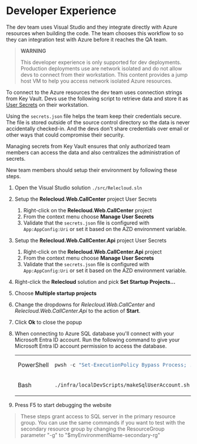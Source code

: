 # Developer Experience

The dev team uses Visual Studio and they integrate directly with Azure resources when building the code. The team chooses this workflow to so they can integration test with Azure before it reaches the QA team.

> **WARNING**
>
> This developer experience is only supported for dev deployments. Production deployments
> use are network isolated and do not allow devs to connect from their workstation.
> This content provides a jump host VM to help you access network isolated Azure resources.

To connect to the Azure resources the dev team uses connection strings from Key Vault. Devs use the following script to retrieve data and store it as [User Secrets](https://learn.microsoft.com/aspnet/core/security/app-secrets?view=aspnetcore-6.0&tabs=windows) on their workstation.

Using the `secrets.json` file helps the team keep their credentials secure. The file is stored outside of the source control directory so the data is never accidentally checked-in. And the devs don't share credentials over email or other ways that could compromise their security.

Managing secrets from Key Vault ensures that only authorized team members can access the data and also centralizes the administration of secrets.

New team members should setup their environment by following these steps.

1. Open the Visual Studio solution `./src/Relecloud.sln`
1. Setup the **Relecloud.Web.CallCenter** project User Secrets
    1. Right-click on the **Relecloud.Web.CallCenter** project
    1. From the context menu choose **Manage User Secrets**
    1. Validate that the `secrets.json` file is configured with `App:AppConfig:Uri` or set it based on the AZD environment variable.

1. Setup the **Relecloud.Web.CallCenter.Api** project User Secrets
    1. Right-click on the **Relecloud.Web.CallCenter.Api** project
    1. From the context menu choose **Manage User Secrets**
    1. Validate that the `secrets.json` file is configured with `App:AppConfig:Uri` or set it based on the AZD environment variable.

1. Right-click the **Relecloud** solution and pick **Set Startup Projects...**
1. Choose **Multiple startup projects**
1. Change the dropdowns for *Relecloud.Web.CallCenter* and *Relecloud.Web.CallCenter.Api* to the action of **Start**.
1. Click **Ok** to close the popup

1. When connecting to Azure SQL database you'll connect with your Microsoft Entra ID account.
Run the following command to give your Microsoft Entra ID account permission to access the database.

    <table>
    <tr>
    <td>PowerShell</td>
    <td>

    ```ps1
    pwsh -c "Set-ExecutionPolicy Bypass Process; .\infra\localDevScripts\makeSqlUserAccount.ps1 -g '$myEnvironmentName-rg'"
    ```

    </td>
    </tr>
    <tr>
    <td>Bash</td>
    <td>
            
    ```bash
    ./infra/localDevScripts/makeSqlUserAccount.sh -g "$myEnvironmentName-rg"
    ```

    </td>
    </tr>
    </table>

1. Press F5 to start debugging the website

> These steps grant access to SQL server in the primary resource group.
> You can use the same commands if you want to test with the secondary resource
> group by changing the ResourceGroup parameter "-g" to "$myEnvironmentName-secondary-rg"